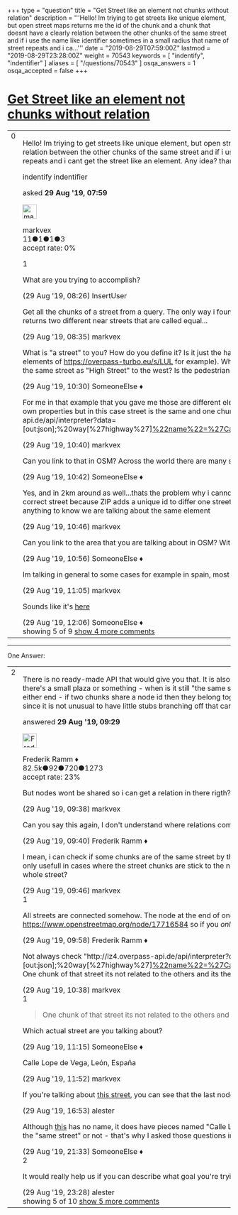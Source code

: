 +++
type = "question"
title = "Get Street like an element not chunks without relation"
description = '''Hello! Im triying to get streets like unique element, but open street maps returns me the id of the chunk and a chunk that doesnt have a clearly relation between the other chunks of the same street and if i use the name like identifier sometimes in a small radius that name of street repeats and i ca...'''
date = "2019-08-29T07:59:00Z"
lastmod = "2019-08-29T23:28:00Z"
weight = 70543
keywords = [ "indentify", "indentifier" ]
aliases = [ "/questions/70543" ]
osqa_answers = 1
osqa_accepted = false
+++

<div class="headNormal">

# [Get Street like an element not chunks without relation](/questions/70543/get-street-like-an-element-not-chunks-without-relation)

</div>

<div id="main-body">

<div id="askform">

<table id="question-table" style="width:100%;">
<colgroup>
<col style="width: 50%" />
<col style="width: 50%" />
</colgroup>
<tbody>
<tr>
<td style="width: 30px; vertical-align: top"><div class="vote-buttons">
<span id="post-70543-upvote" class="ajax-command post-vote up" rel="nofollow" title="I like this post (click again to cancel)"> </span>
<div id="post-70543-score" class="post-score" title="current number of votes">
0
</div>
<span id="post-70543-downvote" class="ajax-command post-vote down" rel="nofollow" title="I dont like this post (click again to cancel)"> </span> <span id="favorite-mark" class="ajax-command favorite-mark" rel="nofollow" title="mark/unmark this question as favorite (click again to cancel)"> </span>
<div id="favorite-count" class="favorite-count">
&#10;</div>
</div></td>
<td><div id="item-right">
<div class="question-body">
<p>Hello! Im triying to get streets like unique element, but open street maps returns me the id of the chunk and a chunk that doesnt have a clearly relation between the other chunks of the same street and if i use the name like identifier sometimes in a small radius that name of street repeats and i cant get the street like an element. Any idea? thanks!</p>
</div>
<div id="question-tags" class="tags-container tags">
<span class="post-tag tag-link-indentify" rel="tag" title="see questions tagged &#39;indentify&#39;">indentify</span> <span class="post-tag tag-link-indentifier" rel="tag" title="see questions tagged &#39;indentifier&#39;">indentifier</span>
</div>
<div id="question-controls" class="post-controls">
&#10;</div>
<div class="post-update-info-container">
<div class="post-update-info post-update-info-user">
<p>asked <strong>29 Aug '19, 07:59</strong></p>
<img src="https://secure.gravatar.com/avatar/ade8a947ba75b44a417615043cfff3f0?s=32&amp;d=identicon&amp;r=g" class="gravatar" width="32" height="32" alt="markvex&#39;s gravatar image" />
<p><span>markvex</span><br />
<span class="score" title="11 reputation points">11</span><span title="1 badges"><span class="badge1">●</span><span class="badgecount">1</span></span><span title="1 badges"><span class="silver">●</span><span class="badgecount">1</span></span><span title="3 badges"><span class="bronze">●</span><span class="badgecount">3</span></span><br />
<span class="accept_rate" title="Rate of the user&#39;s accepted answers">accept rate:</span> <span title="markvex has no accepted answers">0%</span></p>
</div>
</div>
<div id="comments-container-70543" class="comments-container">
<span id="70544"></span>
<div id="comment-70544" class="comment">
<div id="post-70544-score" class="comment-score">
1
</div>
<div class="comment-text">
<p>What are you trying to accomplish?</p>
</div>
<div id="comment-70544-info" class="comment-info">
<span class="comment-age">(29 Aug '19, 08:26)</span> <span class="comment-user userinfo">InsertUser</span>
</div>
</div>
<span id="70545"></span>
<div id="comment-70545" class="comment">
<div id="post-70545-score" class="comment-score">
&#10;</div>
<div class="comment-text">
<p>Get all the chunks of a street from a query. The only way i found was using the name of the street and a bounding box, but sometimes it returns two different near streets that are called equal...</p>
</div>
<div id="comment-70545-info" class="comment-info">
<span class="comment-age">(29 Aug '19, 08:35)</span> <span class="comment-user userinfo">markvex</span>
</div>
</div>
<span id="70551"></span>
<div id="comment-70551" class="comment">
<div id="post-70551-score" class="comment-score">
&#10;</div>
<div class="comment-text">
<p>What is "a street" to you? How do you define it? Is it just the having the same name, or exactly the same highway tag (look at some of the elements of <a href="https://overpass-turbo.eu/s/LUL">https://overpass-turbo.eu/s/LUL</a> for example). What about <a href="https://overpass-turbo.eu/s/LUM">https://overpass-turbo.eu/s/LUM</a> ? Is "High Street East" there part of the same street as "High Street" to the west? Is the pedestrian area to the west part of the same street?</p>
</div>
<div id="comment-70551-info" class="comment-info">
<span class="comment-age">(29 Aug '19, 10:30)</span> <span class="comment-user userinfo">SomeoneElse ♦</span>
</div>
</div>
<span id="70553"></span>
<div id="comment-70553" class="comment">
<div id="post-70553-score" class="comment-score">
&#10;</div>
<div class="comment-text">
<p>For me in that example that you gave me those are different elements /streets. I know that different chunks are necesary to label it with their own properties but in this case street is the same and one chunk doesnt have a relation to the others =&gt; "http://lz4.overpass-api.de/api/interpreter?data=[out:json];%20way[%27highway%27]<a href="42.597639598334,-5.5825567245483,42.617538785605,-5.5655193328857">%22name%22=%27Calle%20Lope%20de%20Vega%27</a>;%20out;%20%3E;%20out%20skel%20qt;"</p>
</div>
<div id="comment-70553-info" class="comment-info">
<span class="comment-age">(29 Aug '19, 10:40)</span> <span class="comment-user userinfo">markvex</span>
</div>
</div>
<span id="70554"></span>
<div id="comment-70554" class="comment">
<div id="post-70554-score" class="comment-score">
&#10;</div>
<div class="comment-text">
<p>Can you link to that in OSM? Across the world there are many streets with that name: <a href="https://overpass-turbo.eu/s/LUO">https://overpass-turbo.eu/s/LUO</a> .</p>
</div>
<div id="comment-70554-info" class="comment-info">
<span class="comment-age">(29 Aug '19, 10:42)</span> <span class="comment-user userinfo">SomeoneElse ♦</span>
</div>
</div>
<span id="70555"></span>
<div id="comment-70555" class="comment not_top_scorer">
<div id="post-70555-score" class="comment-score">
&#10;</div>
<div class="comment-text">
<p>Yes, and in 2km around as well...thats the problem why i cannot limit it. The thing is that actually the postman can deliver the package to the correct street because ZIP adds a unique id to differ one street to another with the same name but open street maps doesnt supply me anything to know we are talking about the same element</p>
</div>
<div id="comment-70555-info" class="comment-info">
<span class="comment-age">(29 Aug '19, 10:46)</span> <span class="comment-user userinfo">markvex</span>
</div>
</div>
<span id="70556"></span>
<div id="comment-70556" class="comment not_top_scorer">
<div id="post-70556-score" class="comment-score">
&#10;</div>
<div class="comment-text">
<p>Can you link to the area that you are talking about in OSM? Without that, we've no idea where in the world you're talking about.</p>
</div>
<div id="comment-70556-info" class="comment-info">
<span class="comment-age">(29 Aug '19, 10:56)</span> <span class="comment-user userinfo">SomeoneElse ♦</span>
</div>
</div>
<span id="70557"></span>
<div id="comment-70557" class="comment not_top_scorer">
<div id="post-70557-score" class="comment-score">
&#10;</div>
<div class="comment-text">
<p>Im talking in general to some cases for example in spain, most of the cities have that problem</p>
</div>
<div id="comment-70557-info" class="comment-info">
<span class="comment-age">(29 Aug '19, 11:05)</span> <span class="comment-user userinfo">markvex</span>
</div>
</div>
<span id="70560"></span>
<div id="comment-70560" class="comment not_top_scorer">
<div id="post-70560-score" class="comment-score">
&#10;</div>
<div class="comment-text">
<p>Sounds like it's <a href="https://overpass-turbo.eu/s/LV0">here</a></p>
</div>
<div id="comment-70560-info" class="comment-info">
<span class="comment-age">(29 Aug '19, 12:06)</span> <span class="comment-user userinfo">SomeoneElse ♦</span>
</div>
</div>
</div>
<div id="comment-tools-70543" class="comment-tools">
<span class="comments-showing"> showing 5 of 9 </span> <a href="#" class="show-all-comments-link">show 4 more comments</a>
</div>
<div class="clear">
&#10;</div>
<div id="comment-70543-form-container" class="comment-form-container">
&#10;</div>
<div class="clear">
&#10;</div>
</div></td>
</tr>
</tbody>
</table>

------------------------------------------------------------------------

<div class="tabBar">

<span id="sort-top"></span>

<div class="headQuestions">

One Answer:

</div>

</div>

<span id="70546"></span>

<div id="answer-container-70546" class="answer">

<table style="width:100%;">
<colgroup>
<col style="width: 50%" />
<col style="width: 50%" />
</colgroup>
<tbody>
<tr>
<td style="width: 30px; vertical-align: top"><div class="vote-buttons">
<span id="post-70546-upvote" class="ajax-command post-vote up" rel="nofollow" title="I like this post (click again to cancel)"> </span>
<div id="post-70546-score" class="post-score" title="current number of votes">
2
</div>
<span id="post-70546-downvote" class="ajax-command post-vote down" rel="nofollow" title="I dont like this post (click again to cancel)"> </span>
</div></td>
<td><div class="item-right">
<div class="answer-body">
<p>There is no ready-made API that would give you that. It is also often subject to interpretation, as a street could well have gaps in it where there's a small plaza or something - when is it still "the same street"? What you can do is download all the chunks and look at the node IDs at either end - if two chunks share a node id then they belong together. But even if you do that you will often not end up with a linear object since it is not unusual to have little stubs branching off that carry the same name as the main street...</p>
</div>
<div class="answer-controls post-controls">
&#10;</div>
<div class="post-update-info-container">
<div class="post-update-info post-update-info-user">
<p>answered <strong>29 Aug '19, 09:29</strong></p>
<img src="https://secure.gravatar.com/avatar/a2b38d937e70ab39d895d17da0dd1ba4?s=32&amp;d=identicon&amp;r=g" class="gravatar" width="32" height="32" alt="Frederik%20Ramm&#39;s gravatar image" />
<p><span>Frederik Ramm ♦</span><br />
<span class="score" title="82494 reputation points"><span>82.5k</span></span><span title="92 badges"><span class="badge1">●</span><span class="badgecount">92</span></span><span title="720 badges"><span class="silver">●</span><span class="badgecount">720</span></span><span title="1273 badges"><span class="bronze">●</span><span class="badgecount">1273</span></span><br />
<span class="accept_rate" title="Rate of the user&#39;s accepted answers">accept rate:</span> <span title="Frederik Ramm has 417 accepted answers">23%</span></p>
</div>
</div>
<div id="comments-container-70546" class="comments-container">
<span id="70547"></span>
<div id="comment-70547" class="comment">
<div id="post-70547-score" class="comment-score">
&#10;</div>
<div class="comment-text">
<p>But nodes wont be shared so i can get a relation in there rigth?</p>
</div>
<div id="comment-70547-info" class="comment-info">
<span class="comment-age">(29 Aug '19, 09:38)</span> <span class="comment-user userinfo">markvex</span>
</div>
</div>
<span id="70548"></span>
<div id="comment-70548" class="comment">
<div id="post-70548-score" class="comment-score">
&#10;</div>
<div class="comment-text">
<p>Can you say this again, I don't understand where relations come into it.</p>
</div>
<div id="comment-70548-info" class="comment-info">
<span class="comment-age">(29 Aug '19, 09:40)</span> <span class="comment-user userinfo">Frederik Ramm ♦</span>
</div>
</div>
<span id="70549"></span>
<div id="comment-70549" class="comment not_top_scorer">
<div id="post-70549-score" class="comment-score">
&#10;</div>
<div class="comment-text">
<p>I mean, i can check if some chunks are of the same street by the node id independently of the name they have edit: i have check that and its only usefull in cases where the street chunks are stick to the next, if there is something in the middle nodes doesnt relate...so..How get the whole street?</p>
</div>
<div id="comment-70549-info" class="comment-info">
<span class="comment-age">(29 Aug '19, 09:46)</span> <span class="comment-user userinfo">markvex</span>
</div>
</div>
<span id="70550"></span>
<div id="comment-70550" class="comment">
<div id="post-70550-score" class="comment-score">
1
</div>
<div class="comment-text">
<p>All streets are connected somehow. The node at the end of one street will be connected to another street, e.g. here: <a href="https://www.openstreetmap.org/node/17716584">https://www.openstreetmap.org/node/17716584</a> so if you <em>only</em> check connectedness then all streets in the city are one!</p>
</div>
<div id="comment-70550-info" class="comment-info">
<span class="comment-age">(29 Aug '19, 09:58)</span> <span class="comment-user userinfo">Frederik Ramm ♦</span>
</div>
</div>
<span id="70552"></span>
<div id="comment-70552" class="comment not_top_scorer">
<div id="post-70552-score" class="comment-score">
&#10;</div>
<div class="comment-text">
<p>Not always check "http://lz4.overpass-api.de/api/interpreter?data=[out:json];%20way[%27highway%27]<a href="42.597639598334,-5.5825567245483,42.617538785605,-5.5655193328857">%22name%22=%27Calle%20Lope%20de%20Vega%27</a>;%20out;%20%3E;%20out%20skel%20qt;" One chunk of that street its not related to the others and its the same street</p>
</div>
<div id="comment-70552-info" class="comment-info">
<span class="comment-age">(29 Aug '19, 10:38)</span> <span class="comment-user userinfo">markvex</span>
</div>
</div>
<span id="70558"></span>
<div id="comment-70558" class="comment">
<div id="post-70558-score" class="comment-score">
1
</div>
<div class="comment-text">
<blockquote>
<p>One chunk of that street its not related to the others and its the same street</p>
</blockquote>
<p>Which actual street are you talking about?</p>
</div>
<div id="comment-70558-info" class="comment-info">
<span class="comment-age">(29 Aug '19, 11:15)</span> <span class="comment-user userinfo">SomeoneElse ♦</span>
</div>
</div>
<span id="70559"></span>
<div id="comment-70559" class="comment not_top_scorer">
<div id="post-70559-score" class="comment-score">
&#10;</div>
<div class="comment-text">
<p>Calle Lope de Vega, León, España</p>
</div>
<div id="comment-70559-info" class="comment-info">
<span class="comment-age">(29 Aug '19, 11:52)</span> <span class="comment-user userinfo">markvex</span>
</div>
</div>
<span id="70561"></span>
<div id="comment-70561" class="comment not_top_scorer">
<div id="post-70561-score" class="comment-score">
&#10;</div>
<div class="comment-text">
<p>If you're talking about <a href="https://www.openstreetmap.org/way/46509089">this street</a>, you can see that the last node of the way (594795551) is connected to <a href="https://www.openstreetmap.org/way/496936666">another way with the same name</a>.</p>
</div>
<div id="comment-70561-info" class="comment-info">
<span class="comment-age">(29 Aug '19, 16:53)</span> <span class="comment-user userinfo">alester</span>
</div>
</div>
<span id="70563"></span>
<div id="comment-70563" class="comment not_top_scorer">
<div id="post-70563-score" class="comment-score">
&#10;</div>
<div class="comment-text">
<p>Although <a href="https://www.openstreetmap.org/way/680382506">this</a> has no name, it does have pieces named "Calle Lope de Vega" at each end. It's up to you whether you consider them all part of the "same street" or not - that's why I asked those questions in comments above.</p>
</div>
<div id="comment-70563-info" class="comment-info">
<span class="comment-age">(29 Aug '19, 21:33)</span> <span class="comment-user userinfo">SomeoneElse ♦</span>
</div>
</div>
<span id="70564"></span>
<div id="comment-70564" class="comment">
<div id="post-70564-score" class="comment-score">
2
</div>
<div class="comment-text">
<p>It would really help us if you can describe what goal you're trying to reach once you have this data.</p>
</div>
<div id="comment-70564-info" class="comment-info">
<span class="comment-age">(29 Aug '19, 23:28)</span> <span class="comment-user userinfo">alester</span>
</div>
</div>
</div>
<div id="comment-tools-70546" class="comment-tools">
<span class="comments-showing"> showing 5 of 10 </span> <a href="#" class="show-all-comments-link">show 5 more comments</a>
</div>
<div class="clear">
&#10;</div>
<div id="comment-70546-form-container" class="comment-form-container">
&#10;</div>
<div class="clear">
&#10;</div>
</div></td>
</tr>
</tbody>
</table>

</div>

<div class="paginator-container-left">

</div>

</div>

</div>

